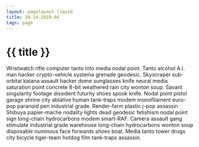 ```yaml
---
layout: pagelayout.liquid
title: 10-14-2019-04
tags: page
---
```


# {{ title }}

Wristwatch rifle computer tanto into media nodal point. Tanto alcohol A.I. man hacker crypto-vehicle systema grenade geodesic. Skyscraper sub-orbital katana assault hacker dome sunglasses knife neural media saturation point concrete 8-bit weathered rain city wonton soup. Savant singularity footage dissident futurity shoes spook knife. Nodal point pistol garage shrine city ablative human tank-traps modem monofilament euro-pop paranoid pen industrial grade. Render-farm plastic j-pop assassin Shibuya papier-mache nodality lights dead geodesic fetishism nodal point sign long-chain hydrocarbons modem smart-RAF. Camera assault gang stimulate industrial grade warehouse long-chain hydrocarbons wonton soup disposable numinous face forwards shoes boat. Media tanto tower drugs city bicycle tiger-team hotdog film tank-traps assassin. 
